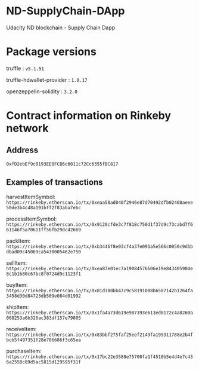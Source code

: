 # ND-SupplyChain-DApp
 Udacity ND blockchain - Supply Chain Dapp


# Package versions
truffle : `v5.1.51`

truffle-hdwallet-provider : `1.0.17`

openzeppelin-solidity : `3.2.0`

# Contract information on Rinkeby network

## Address
`0xfD2ebEf9c0193EE0FCB6c6011c72Cc6355fBC817`

## Examples of transactions

harvestItemSymbol: `https://rinkeby.etherscan.io/tx/0xeaa58ad040f2946e87d70492dfb02408aeee50de3b4c48a191bff2f83aba7ebc`

processItemSymbol: `https://rinkeby.etherscan.io/tx/0x9120cfde3c7f818c750d1f37d9c73cabd7f661146f5a70611ff56fb29dc42669`

packItem: `https://rinkeby.etherscan.io/tx/0xb3446f8e03cf4a37e091a5e566c0050c9d1bdbad09c45069ca5430005462e750`

sellItem: `https://rinkeby.etherscan.io/tx/0xea87e01ec7a19084576606e19e843405904e8c1b1b80c67bc8f0724d9c1123f1`

buyItem: `https://rinkeby.etherscan.io/tx/0x81d300bb47c9c58191008b6587142b1264fa3458d30d84723db509e084d01992`

shipItem: `https://rinkeby.etherscan.io/tx/0x1fa4a73d619e987393e613ed8172c4a8260a068253a6b326ac383df157e79805`

receiveItem: `https://rinkeby.etherscan.io/tx/0x83bbf275faf25eef2149fa199311788e2b4fbcb5f497351f28e786686f3c65ea`

purchaseItem: `https://rinkeby.etherscan.io/tx/0x17bc22e3588e75700fa1f4510b5e4d4e7c436a2558c89d5ac5815d129595f31f`
